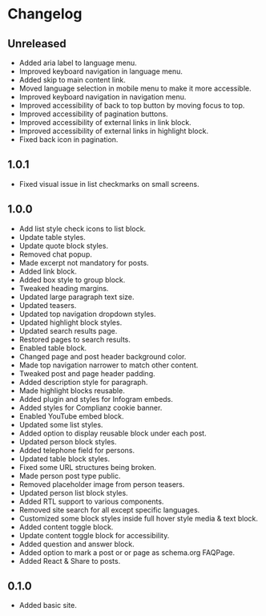 # Changelog

## Unreleased

- Added aria label to language menu.
- Improved keyboard navigation in language menu.
- Added skip to main content link.
- Moved language selection in mobile menu to make it more accessible.
- Improved keyboard navigation in navigation menu.
- Improved accessibility of back to top button by moving focus to top.
- Improved accessibility of pagination buttons.
- Improved accessibility of external links in link block.
- Improved accessibility of external links in highlight block.
- Fixed back icon in pagination.

## 1.0.1

- Fixed visual issue in list checkmarks on small screens.

## 1.0.0

- Add list style check icons to list block.
- Update table styles.
- Update quote block styles.
- Removed chat popup.
- Made excerpt not mandatory for posts.
- Added link block.
- Added box style to group block.
- Tweaked heading margins.
- Updated large paragraph text size.
- Updated teasers.
- Updated top navigation dropdown styles.
- Updated highlight block styles.
- Updated search results page.
- Restored pages to search results.
- Enabled table block.
- Changed page and post header background color.
- Made top navigation narrower to match other content.
- Tweaked post and page header padding.
- Added description style for paragraph.
- Made highlight blocks reusable.
- Added plugin and styles for Infogram embeds.
- Added styles for Complianz cookie banner.
- Enabled YouTube embed block.
- Updated some list styles.
- Added option to display reusable block under each post.
- Updated person block styles.
- Added telephone field for persons.
- Updated table block styles.
- Fixed some URL structures being broken.
- Made person post type public.
- Removed placeholder image from person teasers.
- Updated person list block styles.
- Added RTL support to various components.
- Removed site search for all except specific languages.
- Customized some block styles inside full hover style media & text block.
- Added content toggle block.
- Update content toggle block for accessibility.
- Added question and answer block.
- Added option to mark a post or or page as schema.org FAQPage.
- Added React & Share to posts.

## 0.1.0

- Added basic site.
